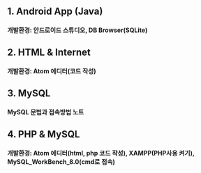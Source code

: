 ## 1. Android App (Java)
#### 개발환경: 안드로이드 스튜디오, DB Browser(SQLite)
## 2. HTML & Internet
#### 개발환경: Atom 에디터(코드 작성)
## 3. MySQL
#### MySQL 문법과 접속방법 노트
## 4. PHP & MySQL
#### 개발환경: Atom 에디터(html, php 코드 작성), XAMPP(PHP사용 켜기), MySQL_WorkBench_8.0(cmd로 접속)

